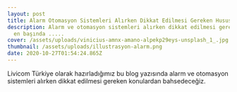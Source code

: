 ```yaml
---
layout: post
title: Alarm Otomasyon Sistemleri Alırken Dikkat Edilmesi Gereken Hususlar
description: Alarm ve otomasyon sistemleri alırken dikkat edilmesi gerekenlerin
  en başında .....
cover: /assets/uploads/vinicius-amnx-amano-alpekp29eys-unsplash_1_.jpg
thumbnail: /assets/uploads/illustrasyon-alarm.png
date: 2020-10-27T01:54:24.865Z
---
```

Livicom Türkiye olarak hazırladığımız bu blog yazısında alarm ve otomasyon sistemleri alırken dikkat edilmesi gereken konulardan bahsedeceğiz.